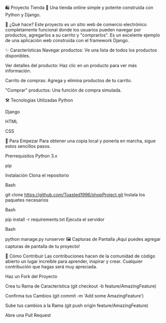 🛍️ Proyecto Tienda 🛒
Una tienda online simple y potente construida con Python y Django.

🚀 ¿Qué hace?
Este proyecto es un sitio web de comercio electrónico completamente funcional donde los usuarios pueden navegar por productos, agregarlos a su carrito y "comprarlos". Es un excelente ejemplo de una aplicación web construida con el framework Django.

✨ Características
Navegar productos: Ve una lista de todos los productos disponibles.

Ver detalles del producto: Haz clic en un producto para ver más información.

Carrito de compras: Agrega y elimina productos de tu carrito.

"Comprar" productos: Una función de compra simulada.

🛠️ Tecnologías Utilizadas
Python

Django

HTML

CSS

🏁 Para Empezar
Para obtener una copia local y ponerla en marcha, sigue estos sencillos pasos.

Prerrequisitos
Python 3.x

pip

Instalación
Clona el repositorio

Bash

git clone https://github.com/Toasted1996/shopProject.git
Instala los paquetes necesarios

Bash

pip install -r requirements.txt
Ejecuta el servidor

Bash

python manage.py runserver
🖼️ Capturas de Pantalla
¡Aquí puedes agregar capturas de pantalla de tu proyecto!

🤝 Cómo Contribuir
Las contribuciones hacen de la comunidad de código abierto un lugar increíble para aprender, inspirar y crear. Cualquier contribución que hagas será muy apreciada.

Haz un Fork del Proyecto

Crea tu Rama de Característica (git checkout -b feature/AmazingFeature)

Confirma tus Cambios (git commit -m 'Add some AmazingFeature')

Sube tus cambios a la Rama (git push origin feature/AmazingFeature)

Abre una Pull Request
